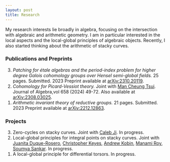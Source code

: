 ```yaml
---
layout: post
title: Research
---
```

<p style="text-align: left">
My research interests lie broadly in algebra, focusing on the intersection with algebraic and arithmetic geometry. 
I am in particular interested in the local aspects and the local-global principles of algebraic objects. Recently, I also started thinking about the arithmetic of stacky curves. 
</p>

### Publications and Preprints

<ol reversed>
  <li><em>Patching for ‌étale algebras and the period-index problem for higher degree Galois cohomology groups over Hensel semi-global fields.</em> 25 pages. Submitted. 2023 Preprint available at <a href="https://arxiv.org/abs/2310.20119">arXiv:2310.20119</a>.</li>
  <li><em>Cohomology for Picard-Vessiot theory.</em> Joint with <a href="https://manctsui.github.io/index.html">Man Cheung Tsui</a>. Journal of Algebra,vol 658 (2024) 49-72. Also available at <a href="https://arxiv.org/abs/2308.03025">arXiv:2308.03025</a>. </li>
  <li><em>Arithmetic invariant theory of reductive groups.</em> 21 pages. Submitted. 2023 Preprint available at <a href="https://arxiv.org/abs/2212.12863">arXiv:2212.12863</a>. </li>
</ol>




### Projects

<ol reversed>
  <li>Zero-cycles on stacky curves. Joint with <a href="https://math.columbia.edu/~calebji/">Caleb Ji</a>. In progress.</li>
  <li>Local-global principles for integral points on stacky curves. Joint with <a href="https://juanitaduquer.github.io">Juanita Duque-Rosero</a>, <a href="https://c-keyes.github.io">Christopher Keyes</a>, <a href="https://www.andrewkobin.com">Andrew Kobin</a>, <a href="https://faculty.fordham.edu/mroy17/">Manami Roy</a>, <a href="https://sites.google.com/site/soumya3sankar/">Soumya Sankar</a>. In progress.</li>
  <li>A local-global principle for differential torsors. In progress. </li>
</ol>





